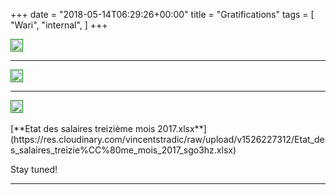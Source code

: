 +++
date = "2018-05-14T06:29:26+00:00"
title = "Gratifications"
tags = [
    "Wari",
    "internal",
]
+++

<div class="container" style="width:auto">
  <a target="blank" href="https://image.ibb.co/niT0WJ/m140_1.jpg">
    <img src="https://image.ibb.co/niT0WJ/m140_1.jpg" style="padding:1px;border:thin solid green;max-width:100%">
  </a>
</div>
<!--more-->

<hr>
<div class="container" style="width:auto">
  <a target="blank" href="https://image.ibb.co/dM97BJ/m140_2.jpg">
    <img src="https://image.ibb.co/dM97BJ/m140_2.jpg" style="padding:1px;border:thin solid green;max-width:100%">
  </a>
</div>
<hr>
<div class="container" style="width:auto">
  <a target="blank" href="https://image.ibb.co/c6JOkd/m140_3.jpg">
    <img src="https://image.ibb.co/c6JOkd/m140_3.jpg" style="padding:1px;border:thin solid green;max-width:100%">
  </a>
</div>
<br>
[**Etat des salaires treizième mois 2017.xlsx**](https://res.cloudinary.com/vincentstradic/raw/upload/v1526227312/Etat_des_salaires_treizie%CC%80me_mois_2017_sgo3hz.xlsx)

Stay tuned!


<hr>
